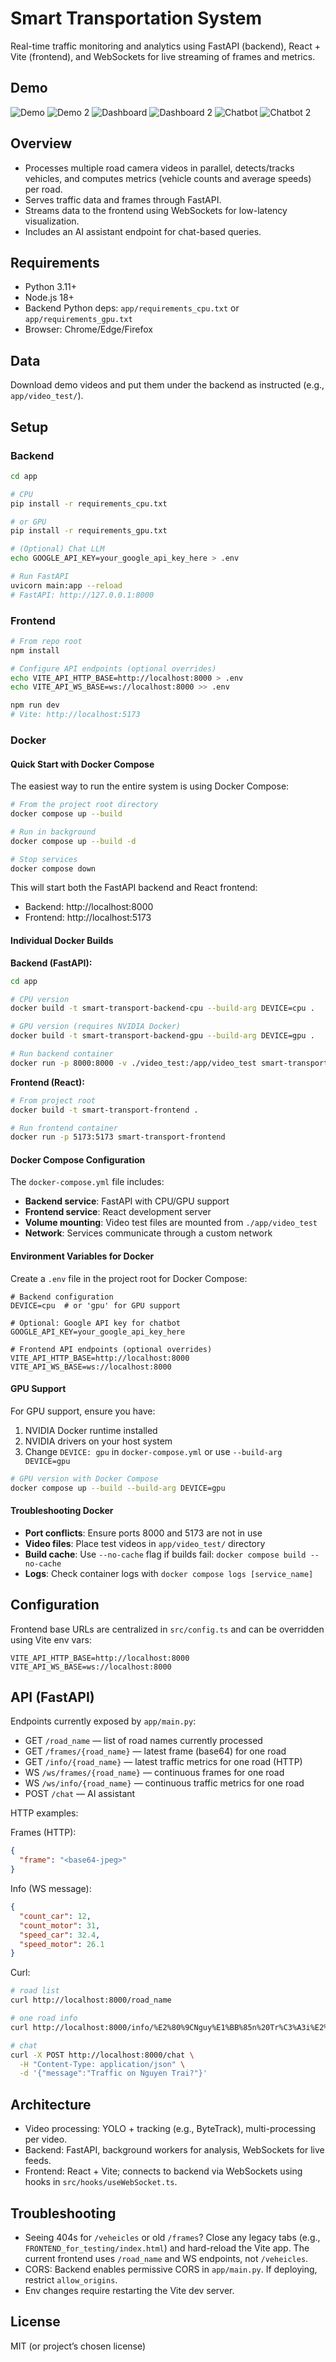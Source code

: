 # Smart Transportation System

Real-time traffic monitoring and analytics using FastAPI (backend), React + Vite (frontend), and WebSockets for live streaming of frames and metrics.

## Demo

![Demo](https://raw.githubusercontent.com/vietanhlee/Smart-Transportation-System/refs/heads/main/.github/demo.png)
![Demo 2](https://raw.githubusercontent.com/vietanhlee/Smart-Transportation-System/refs/heads/main/.github/demo2.png)
![Dashboard](https://raw.githubusercontent.com/vietanhlee/Smart-Transportation-System/refs/heads/main/.github/Dashboad.png)
![Dashboard 2](https://raw.githubusercontent.com/vietanhlee/Smart-Transportation-System/refs/heads/main/.github/Dashboad2.png)
![Chatbot](https://raw.githubusercontent.com/vietanhlee/Smart-Transportation-System/refs/heads/main/.github/chatbot.png)
![Chatbot 2](https://raw.githubusercontent.com/vietanhlee/Smart-Transportation-System/refs/heads/main/.github/chatbot2.png)

## Overview

- Processes multiple road camera videos in parallel, detects/tracks vehicles, and computes metrics (vehicle counts and average speeds) per road.
- Serves traffic data and frames through FastAPI.
- Streams data to the frontend using WebSockets for low-latency visualization.
- Includes an AI assistant endpoint for chat-based queries.

## Requirements

- Python 3.11+
- Node.js 18+
- Backend Python deps: `app/requirements_cpu.txt` or `app/requirements_gpu.txt`
- Browser: Chrome/Edge/Firefox

## Data

Download demo videos and put them under the backend as instructed (e.g., `app/video_test/`).

## Setup

### Backend

```bash
cd app

# CPU
pip install -r requirements_cpu.txt

# or GPU
pip install -r requirements_gpu.txt

# (Optional) Chat LLM
echo GOOGLE_API_KEY=your_google_api_key_here > .env

# Run FastAPI
uvicorn main:app --reload
# FastAPI: http://127.0.0.1:8000
```

### Frontend

```bash
# From repo root
npm install

# Configure API endpoints (optional overrides)
echo VITE_API_HTTP_BASE=http://localhost:8000 > .env
echo VITE_API_WS_BASE=ws://localhost:8000 >> .env

npm run dev
# Vite: http://localhost:5173
```

### Docker

#### Quick Start with Docker Compose

The easiest way to run the entire system is using Docker Compose:

```bash
# From the project root directory
docker compose up --build

# Run in background
docker compose up --build -d

# Stop services
docker compose down
```

This will start both the FastAPI backend and React frontend:
- Backend: http://localhost:8000
- Frontend: http://localhost:5173

#### Individual Docker Builds

**Backend (FastAPI):**

```bash
cd app

# CPU version
docker build -t smart-transport-backend-cpu --build-arg DEVICE=cpu .

# GPU version (requires NVIDIA Docker)
docker build -t smart-transport-backend-gpu --build-arg DEVICE=gpu .

# Run backend container
docker run -p 8000:8000 -v ./video_test:/app/video_test smart-transport-backend-cpu
```

**Frontend (React):**

```bash
# From project root
docker build -t smart-transport-frontend .

# Run frontend container
docker run -p 5173:5173 smart-transport-frontend
```

#### Docker Compose Configuration

The `docker-compose.yml` file includes:

- **Backend service**: FastAPI with CPU/GPU support
- **Frontend service**: React development server
- **Volume mounting**: Video test files are mounted from `./app/video_test`
- **Network**: Services communicate through a custom network

#### Environment Variables for Docker

Create a `.env` file in the project root for Docker Compose:

```env
# Backend configuration
DEVICE=cpu  # or 'gpu' for GPU support

# Optional: Google API key for chatbot
GOOGLE_API_KEY=your_google_api_key_here

# Frontend API endpoints (optional overrides)
VITE_API_HTTP_BASE=http://localhost:8000
VITE_API_WS_BASE=ws://localhost:8000
```

#### GPU Support

For GPU support, ensure you have:
1. NVIDIA Docker runtime installed
2. NVIDIA drivers on your host system
3. Change `DEVICE: gpu` in `docker-compose.yml` or use `--build-arg DEVICE=gpu`

```bash
# GPU version with Docker Compose
docker compose up --build --build-arg DEVICE=gpu
```

#### Troubleshooting Docker

- **Port conflicts**: Ensure ports 8000 and 5173 are not in use
- **Video files**: Place test videos in `app/video_test/` directory
- **Build cache**: Use `--no-cache` flag if builds fail: `docker compose build --no-cache`
- **Logs**: Check container logs with `docker compose logs [service_name]`

## Configuration

Frontend base URLs are centralized in `src/config.ts` and can be overridden using Vite env vars:

```env
VITE_API_HTTP_BASE=http://localhost:8000
VITE_API_WS_BASE=ws://localhost:8000
```

## API (FastAPI)

Endpoints currently exposed by `app/main.py`:

- GET `/road_name` — list of road names currently processed
- GET `/frames/{road_name}` — latest frame (base64) for one road
- GET `/info/{road_name}` — latest traffic metrics for one road (HTTP)
- WS `/ws/frames/{road_name}` — continuous frames for one road
- WS `/ws/info/{road_name}` — continuous traffic metrics for one road
- POST `/chat` — AI assistant

HTTP examples:

Frames (HTTP):
```json
{
  "frame": "<base64-jpeg>"
}
```

Info (WS message):
```json
{
  "count_car": 12,
  "count_motor": 31,
  "speed_car": 32.4,
  "speed_motor": 26.1
}
```

Curl:
```bash
# road list
curl http://localhost:8000/road_name

# one road info
curl http://localhost:8000/info/%E2%80%9CNguy%E1%BB%85n%20Tr%C3%A3i%E2%80%9D

# chat
curl -X POST http://localhost:8000/chat \
  -H "Content-Type: application/json" \
  -d '{"message":"Traffic on Nguyen Trai?"}'
```

## Architecture

- Video processing: YOLO + tracking (e.g., ByteTrack), multi-processing per video.
- Backend: FastAPI, background workers for analysis, WebSockets for live feeds.
- Frontend: React + Vite; connects to backend via WebSockets using hooks in `src/hooks/useWebSocket.ts`.

## Troubleshooting

- Seeing 404s for `/veheicles` or old `/frames`? Close any legacy tabs (e.g., `FRONTEND_for_testing/index.html`) and hard-reload the Vite app. The current frontend uses `/road_name` and WS endpoints, not `/veheicles`.
- CORS: Backend enables permissive CORS in `app/main.py`. If deploying, restrict `allow_origins`.
- Env changes require restarting the Vite dev server.

## License

MIT (or project’s chosen license)
